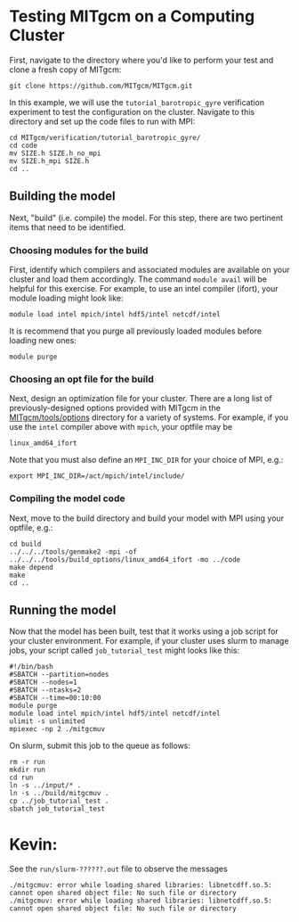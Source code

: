# Testing MITgcm on a Computing Cluster

First, navigate to the directory where you'd like to perform your test and clone a fresh copy of MITgcm:
```
git clone https://github.com/MITgcm/MITgcm.git
```

In this example, we will use the `tutorial_barotropic_gyre` verification experiment to test the configuration on the cluster. Navigate to this directory and set up the code files to run with MPI:
```
cd MITgcm/verification/tutorial_barotropic_gyre/
cd code
mv SIZE.h SIZE.h_no_mpi
mv SIZE.h_mpi SIZE.h
cd ..
```

## Building the model
Next, "build" (i.e. compile) the model. For this step, there are two pertinent items that need to be identified. 

### Choosing modules for the build
First, identify which compilers and associated modules are available on your cluster and load them accordingly. The command `module avail` will be helpful for this exercise.
For example, to use an intel compiler (ifort), your module loading might look like:
```
module load intel mpich/intel hdf5/intel netcdf/intel
```
It is recommend that you purge all previously loaded modules before loading new ones:
```
module purge
```

### Choosing an opt file for the build
Next, design an optimization file for your cluster. There are a long list of previously-designed options provided with MITgcm in the [MITgcm/tools/options](https://github.com/MITgcm/MITgcm/tree/master/tools/build_options) directory for a variety of systems.
For example, if you use the `intel` compiler above with `mpich`, your optfile may be 
```
linux_amd64_ifort
```
Note that you must also define an `MPI_INC_DIR` for your choice of MPI, e.g.:
```
export MPI_INC_DIR=/act/mpich/intel/include/
```

### Compiling the model code
Next, move to the build directory and build your model with MPI using your optfile, e.g.:
```
cd build
../../../tools/genmake2 -mpi -of ../../../tools/build_options/linux_amd64_ifort -mo ../code
make depend
make
cd ..
```

## Running the model
Now that the model has been built, test that it works using a job script for your cluster environment. For example, if your cluster uses slurm to manage jobs, your script called `job_tutorial_test` might looks like this:
```
#!/bin/bash
#SBATCH --partition=nodes
#SBATCH --nodes=1
#SBATCH --ntasks=2
#SBATCH --time=00:10:00
module purge
module load intel mpich/intel hdf5/intel netcdf/intel
ulimit -s unlimited
mpiexec -np 2 ./mitgcmuv
```

On slurm, submit this job to the queue as follows:
```
rm -r run
mkdir run
cd run
ln -s ../input/* .
ln -s ../build/mitgcmuv .
cp ../job_tutorial_test .
sbatch job_tutorial_test
```

# Kevin:
See the `run/slurm-??????.out` file to observe the messages
```
./mitgcmuv: error while loading shared libraries: libnetcdff.so.5: cannot open shared object file: No such file or directory
./mitgcmuv: error while loading shared libraries: libnetcdff.so.5: cannot open shared object file: No such file or directory
```

